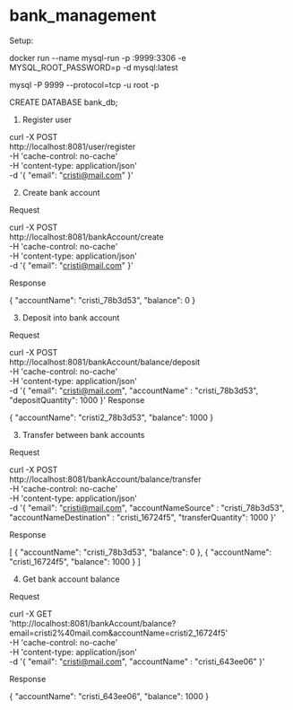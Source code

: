 # bank_management
Setup:

docker run --name mysql-run -p :9999:3306 -e MYSQL_ROOT_PASSWORD=p -d mysql:latest

mysql -P 9999 --protocol=tcp -u root -p

CREATE DATABASE bank_db;

1. Register user

curl -X POST \
  http://localhost:8081/user/register \
  -H 'cache-control: no-cache' \
  -H 'content-type: application/json' \
  -d '{
	"email": "cristi@mail.com"
}'

2. Create bank account

Request

curl -X POST \
  http://localhost:8081/bankAccount/create \
  -H 'cache-control: no-cache' \
  -H 'content-type: application/json' \
  -d '{
	"email": "cristi@mail.com"
}'

Response

{
    "accountName": "cristi_78b3d53",
    "balance": 0
}

3. Deposit into bank account

Request

curl -X POST \
  http://localhost:8081/bankAccount/balance/deposit \
  -H 'cache-control: no-cache' \
  -H 'content-type: application/json' \
  -d '{
	"email": "cristi@mail.com",
	"accountName" : "cristi_78b3d53",
	"depositQuantity": 1000
}'
Response

{
    "accountName": "cristi2_78b3d53",
    "balance": 1000
}

3. Transfer between bank accounts

Request

curl -X POST \
  http://localhost:8081/bankAccount/balance/transfer \
  -H 'cache-control: no-cache' \
  -H 'content-type: application/json' \
  -d '{
	"email": "cristi@mail.com",
	"accountNameSource" : "cristi_78b3d53",
	"accountNameDestination" : "cristi_16724f5",
	"transferQuantity": 1000
}'

Response

[
    {
        "accountName": "cristi_78b3d53",
        "balance": 0
    },
    {
        "accountName": "cristi_16724f5",
        "balance": 1000
    }
]

4. Get bank account balance

Request

curl -X GET \
  'http://localhost:8081/bankAccount/balance?email=cristi2%40mail.com&accountName=cristi2_16724f5' \
  -H 'cache-control: no-cache' \
  -H 'content-type: application/json' \
  -d '{
	"email": "cristi@mail.com",
	"accountName" : "cristi_643ee06" 
}'

Response

{
    "accountName": "cristi_643ee06",
    "balance": 1000
}
